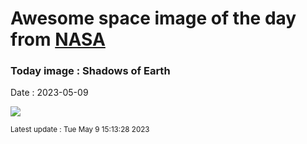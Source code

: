 
# Awesome space image of the day from [NASA](https://api.nasa.gov/)

### Today image : Shadows of Earth
Date : 2023-05-09

![](https://apod.nasa.gov/apod/image/2305/ColorsShadows_Pace_960.jpg)

<small>Latest update : Tue May  9 15:13:28 2023</small>
        